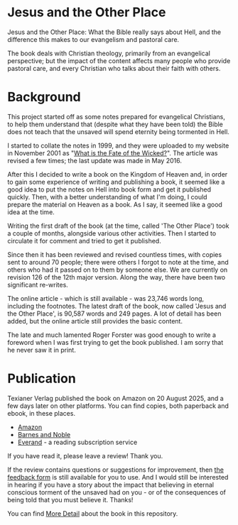 # Jesus and the Other Place

Jesus and the Other Place:
What the Bible
really says about Hell,
and the difference this makes
to our evangelism and pastoral care.

The book deals with Christian theology,
primarily from an evangelical perspective;
but the impact of the content affects many people
who provide pastoral care, and every Christian
who talks about their faith with others.

# Background

This project started off as some notes prepared for evangelical Christians, 
to help them understand that (despite what they have been told) the Bible 
does not teach that the unsaved will spend eternity being tormented in Hell.

I started to collate the notes in 1999, and they were uploaded to my website 
in November 2001 as 
"[What is the Fate of the Wicked?](http://hazelden.org.uk/pt03/art_pt121_fate_of_wicked.htm)".
The article was revised a few times; the last update was made in May 2016.

After this I decided to write a book on the Kingdom of Heaven and, in order to gain 
some experience of writing and publishing a book, it seemed like a good idea to
put the notes on Hell into book form and get it published quickly. Then, with a 
better understanding of what I'm doing, I could prepare the material on Heaven as
a book.  As I say, it seemed like a good idea at the time.

Writing the first draft of the book (at the time, called 'The Other Place') took a 
couple of months, alongside various other activities.  Then I started to circulate 
it for comment and tried to get it published.

Since then it has been reviewed and revised countless times, with copies sent to
around 70 people; there were others I forgot to note at the time, and others who
had it passed on to them by someone else.  We are currently on revision 126 
of the 12th major version. Along the way, there have been two significant re-writes.

The online article - which is still available - was 23,746 words long, including the 
footnotes.  The latest draft of the book, now called 'Jesus and the Other Place', is 
90,587 words and 249 pages.  A lot of detail has 
been added, but the online article still provides the basic content.

The late and much lamented Roger Forster was good enough to write a foreword when 
I was first trying to get the book published.  I am sorry that he never saw it in print.

# Publication

Texianer Verlag published the book on Amazon on 20 August 2025, and a few days later 
on other platforms.  You can find copies, both paperback and ebook, in these places.

* [Amazon](https://www.amazon.co.uk/Jesus-Other-Place-difference-evangelism/dp/3910667244/)
* [Barnes and Noble](https://www.barnesandnoble.com/s/paul%20hazelden)
* [Everand](https://www.everand.com/book/904882879/Jesus-and-the-Other-Place-What-the-Bible-really-says-about-Hell-and-the-difference-this-makes-to-our-evangelism-and-pastoral-care)
  \- a reading subscription service

If you have read it, please leave a review! Thank you.

If the review contains questions or suggestions for improvement, then
[the feedback form](https://forms.gle/WdtHYqaW535saqzB9) is still available 
for you to use.  And I would still be interested in hearing if
you have a story about the impact that believing in eternal conscious torment 
of the unsaved had on you - or of the consequences of being told that you must
believe it. Thanks!

You can find 
[More Detail](Detail.md) about the book in this repository.
